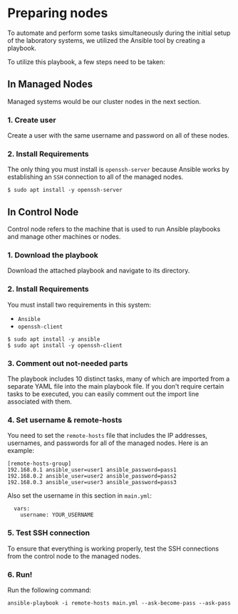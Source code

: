 # Preparing nodes

To automate and perform some tasks simultaneously during the initial setup of the laboratory systems, we utilized the Ansible tool by creating a playbook.

To utilize this playbook, a few steps need to be taken:
## In Managed Nodes
Managed systems would be our cluster nodes in the next section.
### 1. Create user
Create a user with the same username and password on all of these nodes.
### 2. Install Requirements
The only thing you must install is `openssh-server` because Ansible works by establishing an `SSH` connection to all of the managed nodes.

```
$ sudo apt install -y openssh-server
```

## In Control Node
Control node refers to the machine that is used to run Ansible playbooks and manage other machines or nodes.
### 1. Download the playbook
Download the attached playbook and navigate to its directory.
### 2. Install Requirements
You must install two requirements in this system:
 - `Ansible`
 - `openssh-client`

```
$ sudo apt install -y ansible 
$ sudo apt install -y openssh-client
```

### 3. Comment out not-needed parts
The playbook includes 10 distinct tasks, many of which are imported from a separate YAML file into the main playbook file. If you don't require certain tasks to be executed, you can easily comment out the import line associated with them.
### 4. Set username & remote-hosts
You need to set the `remote-hosts` file that includes the IP addresses, usernames, and passwords for all of the managed nodes. Here is an example:

```
[remote-hosts-group]
192.168.0.1 ansible_user=user1 ansible_password=pass1
192.168.0.2 ansible_user=user2 ansible_password=pass2
192.168.0.3 ansible_user=user3 ansible_password=pass3

```
Also set the username in this section in `main.yml`:
```
  vars:
    username: YOUR_USERNAME
```
### 5. Test SSH connection
To ensure that everything is working properly, test the SSH connections from the control node to the managed nodes.
### 6. Run!

Run the following command:

```
ansible-playbook -i remote-hosts main.yml --ask-become-pass --ask-pass
```

